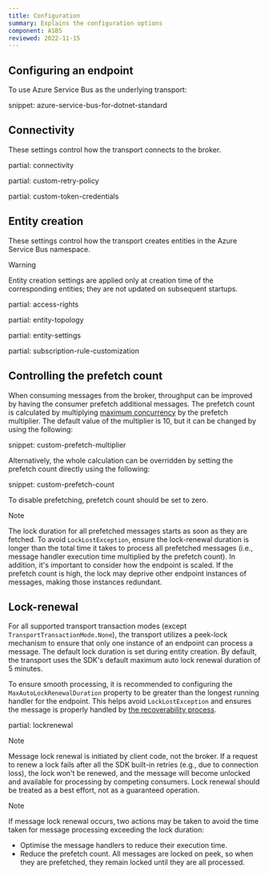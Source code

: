 ```yaml
---
title: Configuration
summary: Explains the configuration options
component: ASBS
reviewed: 2022-11-15
---
```


## Configuring an endpoint

To use Azure Service Bus as the underlying transport:

snippet: azure-service-bus-for-dotnet-standard

## Connectivity

These settings control how the transport connects to the broker.

partial: connectivity

partial: custom-retry-policy

partial: custom-token-credentials

## Entity creation

These settings control how the transport creates entities in the Azure Service Bus namespace.

> [!WARNING]
> Entity creation settings are applied only at creation time of the corresponding entities; they are not updated on subsequent startups.

partial: access-rights

partial: entity-topology

partial: entity-settings

partial: subscription-rule-customization

## Controlling the prefetch count

When consuming messages from the broker, throughput can be improved by having the consumer prefetch additional messages. The prefetch count is calculated by multiplying [maximum concurrency](/nservicebus/operations/tuning.md) by the prefetch multiplier. The default value of the multiplier is 10, but it can be changed by using the following:

snippet: custom-prefetch-multiplier

Alternatively, the whole calculation can be overridden by setting the prefetch count directly using the following:

snippet: custom-prefetch-count

To disable prefetching, prefetch count should be set to zero.

> [!NOTE]
> The lock duration for all prefetched messages starts as soon as they are fetched. To avoid `LockLostException`, ensure the lock-renewal duration is longer than the total time it takes to process all prefetched messages (i.e., message handler execution time multiplied by the prefetch count).
> In addition, it's important to consider how the endpoint is scaled. If the prefetch count is high, the lock may deprive other endpoint instances of messages, making those instances redundant.

## Lock-renewal

For all supported transport transaction modes (except `TransportTransactionMode.None`), the transport utilizes a peek-lock mechanism to ensure that only one instance of an endpoint can process a message. The default lock duration is set during entity creation. By default, the transport uses the SDK's default maximum auto lock renewal duration of 5 minutes.

To ensure smooth processing, it is recommended to configuring the `MaxAutoLockRenewalDuration` property to be greater than the longest running handler for the endpoint. This helps avoid `LockLostException` and ensures the message is properly handled by [the recoverability process](/nservicebus/recoverability/).

partial: lockrenewal

> [!NOTE]
> Message lock renewal is initiated by client code, not the broker. If a request to renew a lock fails after all the SDK built-in retries (e.g., due to connection loss), the lock won't be renewed, and the message will become unlocked and available for processing by competing consumers. Lock renewal should be treated as a best effort, not as a guaranteed operation.

> [!NOTE]
> If message lock renewal occurs, two actions may be taken to avoid the time taken for message processing exceeding the lock duration:
>
> - Optimise the message handlers to reduce their execution time.
> - Reduce the prefetch count. All messages are locked on peek, so when they are prefetched, they remain locked until they are all processed.
